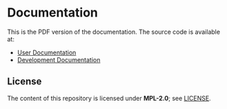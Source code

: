 # Documentation

This is the PDF version of the documentation. The source code is available at:

- [User Documentation](https://pace.cli.rs/docs)
- [Development Documentation](https://pace.cli.rs/dev-docs)

## License

The content of this repository is licensed under **MPL-2.0**; see
[LICENSE](./LICENSE).

